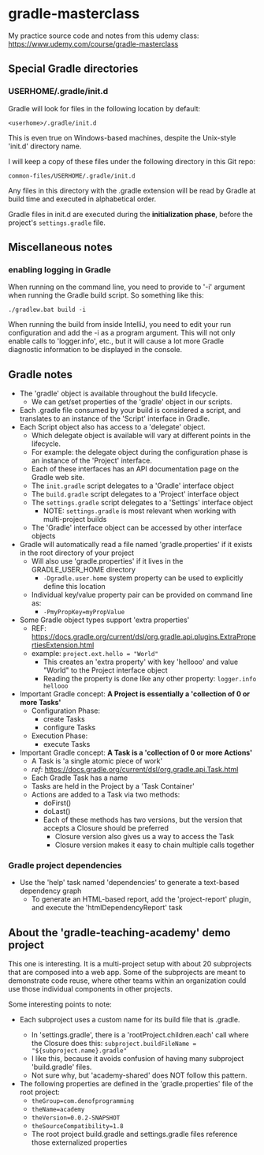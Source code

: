 # gradle-masterclass

My practice source code and notes from this udemy class: https://www.udemy.com/course/gradle-masterclass

## Special Gradle directories

### USERHOME/.gradle/init.d
Gradle will look for files in the following location by default:

`<userhome>/.gradle/init.d`

This is even true on Windows-based machines, despite the Unix-style 'init.d' directory name.

I will keep a copy of these files under the following directory in this Git repo:

`common-files/USERHOME/.gradle/init.d`

Any files in this directory with the .gradle extension will be read by Gradle at build time
and executed in alphabetical order.

Gradle files in init.d are executed during the **initialization phase**, 
before the project's `settings.gradle` file.


## Miscellaneous notes

### enabling logging in Gradle

When running on the command line, you need to provide to '-i' argument when running the Gradle build script.
So something like this:

`./gradlew.bat build -i`

When running the build from inside IntelliJ, you need to edit your run configuration and add the -i as a program argument.
This will not only enable calls to 'logger.info', etc., but it will cause a lot more
Gradle diagnostic information to be displayed in the console. 


## Gradle notes

* The 'gradle' object is available throughout the build lifecycle.
  * We can get/set properties of the 'gradle' object in our scripts.
* Each .gradle file consumed by your build is considered a script, and translates to an instance of the 'Script' interface in Gradle.
* Each Script object also has access to a 'delegate' object.
  * Which delegate object is available will vary at different points in the lifecycle.
  * For example: the delegate object during the configuration phase is an instance of the 'Project' interface.
  * Each of these interfaces has an API documentation page on the Gradle web site.
  * The `init.gradle` script delegates to a 'Gradle' interface object
  * The `build.gradle` script delegates to a 'Project' interface object
  * The `settings.gradle` script delegates to a 'Settings' interface object
    * NOTE: `settings.gradle` is most relevant when working with multi-project builds
  * The 'Gradle' interface object can be accessed by other interface objects
* Gradle will automatically read a file named 'gradle.properties' if it exists in the root directory of your project
  * Will also use 'gradle.properties' if it lives in the GRADLE_USER_HOME directory
    * `-Dgradle.user.home` system property can be used to explicitly define this location
  * Individual key/value property pair can be provided on command line as:
    * `-PmyPropKey=myPropValue`
* Some Gradle object types support 'extra properties'
  * REF: https://docs.gradle.org/current/dsl/org.gradle.api.plugins.ExtraPropertiesExtension.html
  * example: `project.ext.hello = "World"`
    * This creates an 'extra property' with key 'hellooo' and value "World" to the Project interface object
    * Reading the property is done like any other property: `logger.info hellooo`
* Important Gradle concept: **A Project is essentially a 'collection of 0 or more Tasks'**
  * Configuration Phase:
    * create Tasks
    * configure Tasks
  * Execution Phase:
    * execute Tasks
* Important Gradle concept: **A Task is a 'collection of 0 or more Actions'**
  * A Task is 'a single atomic piece of work'
  * _ref_: https://docs.gradle.org/current/dsl/org.gradle.api.Task.html
  * Each Gradle Task has a name
  * Tasks are held in the Project by a 'Task Container'
  * Actions are added to a Task via two methods:
    * doFirst()
    * doLast()
    * Each of these methods has two versions, but the version that accepts a Closure should be preferred
      * Closure version also gives us a way to access the Task
      * Closure version makes it easy to chain multiple calls together

### Gradle project dependencies

* Use the 'help' task named 'dependencies' to generate a text-based dependency graph
  * To generate an HTML-based report, add the 'project-report' plugin, and execute the 'htmlDependencyReport' task

## About the 'gradle-teaching-academy' demo project

This one is interesting. It is a multi-project setup with about 20 subprojects that are composed into a web app.
Some of the subprojects are meant to demonstrate code reuse, where other teams within an organization could use
those individual components in other projects.

Some interesting points to note:
* Each subproject uses a custom name for its build file that is <subproject-name>.gradle.
  * In 'settings.gradle', there is a 'rootProject.children.each' call where the Closure does this: `subproject.buildFileName = "${subproject.name}.gradle"`
  * I like this, because it avoids confusion of having many subproject 'build.gradle' files.
  * Not sure why, but 'academy-shared' does NOT follow this pattern.
* The following properties are defined in the 'gradle.properties' file of the root project:
  * `theGroup=com.denofprogramming`
  * `theName=academy`
  * `theVersion=0.0.2-SNAPSHOT`
  * `theSourceCompatibility=1.8`
  * The root project build.gradle and settings.gradle files reference those externalized properties
 
